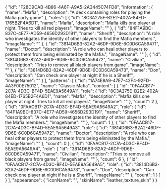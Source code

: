 {
    "id": "F28D9CAB-4B86-4A6F-A9A5-2A3445C74FD8",
    "information": {
        "name": "Mafia",
        "description": "A deck containing roles for playing the Mafia party game"
    },
    "roles": [
        {
            "id": "8C3A275E-B2E2-402A-84ED-1765B2F4A6D1",
            "name": "Mafia",
            "description": "Mafia kills one player at night. Tries to kill all red players",
            "imageName": ""
        },
        {
            "id": "84F1A9BC-837C-4E77-AD59-4656D293D191",
            "name": "Sheriff",
            "description": "A role who investigates the identity of other players to find the Mafia members.",
            "imageName": ""
        },
        {
            "id": "3814D6B3-82A2-46DF-9D6E-6C0D6CA59471",
            "name": "Doctor",
            "description": "A role who can heal other players to protect them from being eliminated by the Mafia.",
            "imageName": ""
        },
        {
            "id": "3814D6B3-82A2-46DF-9D6E-6C0D6CA59472",
            "name": "Civilian",
            "description": "Tries to remove all black players from game",
            "imageName": ""
        },
        {
            "id": "3814D6B3-82A2-46DF-9D6E-6C0D6CA59473",
            "name": "Don",
            "description": "Can check one player at night if he is a Sheriff",
            "imageName": ""
        }
    ],
    "patterns": [
        {
            "id": "1A74E8A9-47E7-42F4-92FD-4A3F00E75012",
            "name": "Classic Mafia",
            "content": [
                {
                    "id": "0FAACB17-2C7A-4D3C-BF4D-5EAE9A5649A1",
                    "role": {
                        "id": "8C3A275E-B2E2-402A-84ED-1765B2F4A6D1",
                        "name": "Mafia",
                        "description": "Mafia kills one player at night. Tries to kill all red players",
                        "imageName": ""
                    },
                    "count": 2
                },
                {
                    "id": "0FAACB17-2C7A-4D3C-BF4D-5EAE9A5649A2",
                    "role": {
                        "id": "84F1A9BC-837C-4E77-AD59-4656D293D191",
                        "name": "Sheriff",
                        "description": "A role who investigates the identity of other players to find the Mafia members.",
                        "imageName": ""
                    },
                    "count": 1
                },
                {
                    "id": "0FAACB17-2C7A-4D3C-BF4D-5EAE9A5649A3",
                    "role": {
                        "id": "3814D6B3-82A2-46DF-9D6E-6C0D6CA59472",
                        "name": "Doctor",
                        "description": "A role who can heal other players to protect them from being eliminated by the Mafia.",
                        "imageName": ""
                    },
                    "count": 0
                },
                {
                    "id": "0FAACB17-2C7A-4D3C-BF4D-5EAE9A5649A4",
                    "role": {
                        "id": "3814D6B3-82A2-46DF-9D6E-6C0D6CA59471",
                        "name": "Civilian",
                        "description": "Tries to remove all black players from game",
                        "imageName": ""
                    },
                    "count": 6
                },
                {
                    "id": "0FAACB17-2C7A-4D3C-BF4D-5EAE9A5649A5",
                    "role": {
                        "id": "3814D6B3-82A2-46DF-9D6E-6C0D6CA59473",
                        "name": "Don",
                        "description": "Can check one player at night if he is a Sheriff",
                        "imageName": ""
                    },
                    "count": 1
                }
            ]
        }
    ],
    "appearance": {
        "iconName": "",
        "skinName": "leather_texture_skin"
    }
}
